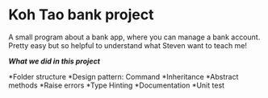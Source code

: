 # Koh Tao bank project

A small program about a bank app, where you can manage a bank account. 
Pretty easy but so helpful to understand what Steven want to teach me!

_**What we did in this project**_

  *Folder structure
  *Design pattern: Command
  *Inheritance
  *Abstract methods
  *Raise errors
  *Type Hinting
  *Documentation
  *Unit test
